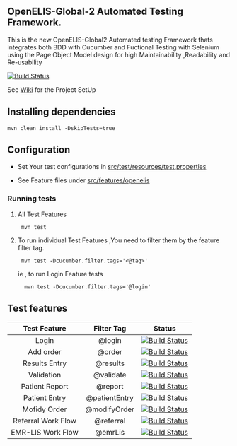 
## OpenELIS-Global-2 Automated Testing Framework.
This is the new  OpenELIS-Global2 Automated testing Framework thats integrates both BDD with Cucumber and Fuctional Testing with Selenium using the Page Object Model design for high Maintainability ,Readability and Re-usability

[![Build Status](https://github.com/I-TECH-UW/openelis-qaframework/actions/workflows/qa.yml/badge.svg)](https://github.com/I-TECH-UW/openelis-qaframework/actions/workflows/qa.yml)

See [Wiki](https://github.com/I-TECH-UW/openelis-qaframework/wiki) for the Project SetUp

## Installing dependencies 

    mvn clean install -DskipTests=true

## Configuration
- Set Your test configurations in [src/test/resources/test.properties](./src/test/resources/test.properties)

- See Feature files under [src/features/openelis](./src/features/openelis)

### Running tests

1. All Test Features

        mvn test

2. To run individual Test Features ,You need to filter them by the feature filter tag.

        mvn test -Dcucumber.filter.tags='<@tag>'   

    ie , to run Login Feature tests  

         mvn test -Dcucumber.filter.tags='@login'   

 ## Test features       


| Test Feature      |Filter Tag     |Status        |
|:-----------------:|:-------------:|:-------------:|
| Login             | @login        | [![Build Status](https://github.com/I-TECH-UW/openelis-qaframework/actions/workflows/login.yml/badge.svg)](https://github.com/I-TECH-UW/openelis-qaframework/actions/workflows/login.yml)|
| Add order         | @order        | [![Build Status](https://github.com/I-TECH-UW/openelis-qaframework/actions/workflows/addOrder.yml/badge.svg)](https://github.com/I-TECH-UW/openelis-qaframework/actions/workflows/addOrder.yml)|  
| Results Entry     | @results      |[![Build Status](https://github.com/I-TECH-UW/openelis-qaframework/actions/workflows/resultEntry.yml/badge.svg)](https://github.com/I-TECH-UW/openelis-qaframework/actions/workflows/resultEntry.yml)| 
| Validation        | @validate     |[![Build Status](https://github.com/I-TECH-UW/openelis-qaframework/actions/workflows/validation.yml/badge.svg)](https://github.com/I-TECH-UW/openelis-qaframework/actions/workflows/validation.yml)|
| Patient Report    | @report       |[![Build Status](https://github.com/I-TECH-UW/openelis-qaframework/actions/workflows/patientReport.yml/badge.svg)](https://github.com/I-TECH-UW/openelis-qaframework/actions/workflows/patientReport.yml)|
| Patient Entry     | @patientEntry |[![Build Status](https://github.com/I-TECH-UW/openelis-qaframework/actions/workflows/patientEntry.yml/badge.svg)](https://github.com/I-TECH-UW/openelis-qaframework/actions/workflows/patientEntry.yml)|
| Mofidy Order      | @modifyOrder  |[![Build Status](https://github.com/I-TECH-UW/openelis-qaframework/actions/workflows/modifyOrder.yml/badge.svg)](https://github.com/I-TECH-UW/openelis-qaframework/actions/workflows/modifyOrder.yml)| 
| Referral Work Flow | @referral    |[![Build Status](https://github.com/I-TECH-UW/openelis-qaframework/actions/workflows/referalWorkFlow.yml/badge.svg)](https://github.com/I-TECH-UW/openelis-qaframework/actions/workflows/referalWorkFlow.yml)| 
| EMR-LIS Work Flow | @emrLis    |[![Build Status](https://github.com/I-TECH-UW/openelis-qaframework/actions/workflows/emrLis.yml/badge.svg)](https://github.com/I-TECH-UW/openelis-qaframework/actions/workflows/emrLis.yml)| 


 <!-- ## CI Local Tests
 [![Build Status](https://github.com/I-TECH-UW/openelis-qaframework/actions/workflows/test-local.yml/badge.svg)](https://github.com/I-TECH-UW/openelis-qaframework/actions/workflows/test-local.yml) -->

